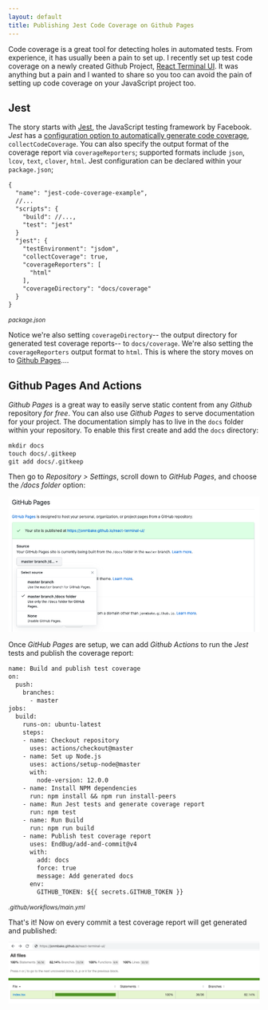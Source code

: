```yaml
---
layout: default
title: Publishing Jest Code Coverage on Github Pages
---
```


Code coverage is a great tool for detecting holes in automated tests. From experience,
it has usually been a pain to set up. I recently set up test code coverage on a newly created Github Project,
[React Terminal UI](https://github.com/jonmbake/react-terminal-ui). It was anything but a pain and I wanted
to share so you too can avoid the pain of setting up code coverage on your JavaScript project too.

## Jest

The story starts with [Jest](https://jestjs.io/), the JavaScript testing framework by Facebook. _Jest_ has
a [configuration option to automatically generate code coverage](https://jestjs.io/docs/en/configuration#collectcoverage-boolean),
`collectCodeCoverage`. You can also specify the output format of the coverage report via `coverageReporters`; supported formats
include `json`, `lcov`, `text`, `clover`, `html`. Jest configuration can be declared within your `package.json`;

```
{
  "name": "jest-code-coverage-example",
  //...
  "scripts": {
    "build": //...,
    "test": "jest"
  }
  "jest": {
    "testEnvironment": "jsdom",
    "collectCoverage": true,
    "coverageReporters": [
      "html"
    ],
    "coverageDirectory": "docs/coverage"
  }
}
```
<small style="font-style: italic">package.json</small>

Notice we're also setting `coverageDirectory`-- the output directory for generated test coverage reports-- to `docs/coverage`. We're
also setting the `coverageReporters` output format to `html`. This is where the story moves on to [Github Pages](https://pages.github.com/)....

## Github Pages And Actions

_Github Pages_ is a great way to easily serve static content from any _Github_ repository *for free*. You can also use _Github Pages_
to serve documentation for your project. The documentation simply has to live in the `docs` folder within your repository. To enable
this first create and add the `docs` directory:

```
mkdir docs
touch docs/.gitkeep
git add docs/.gitkeep
```

Then go to _Repository > Settings_, scroll down to _GitHub Pages_, and choose the _/docs folder_ option:

![](/assets/images/2020-07-21-publishing-jest-code-coverage-github-pages-401672ac.png)

Once _GitHub Pages_ are setup, we can add _Github Actions_ to run the _Jest_ tests and publish the coverage report:

```
name: Build and publish test coverage
on:
  push:
    branches:
      - master
jobs:
  build:
    runs-on: ubuntu-latest
    steps:
    - name: Checkout repository
      uses: actions/checkout@master
    - name: Set up Node.js
      uses: actions/setup-node@master
      with:
        node-version: 12.0.0
    - name: Install NPM dependencies
      run: npm install && npm run install-peers
    - name: Run Jest tests and generate coverage report
      run: npm test
    - name: Run Build
      run: npm run build
    - name: Publish test coverage report
      uses: EndBug/add-and-commit@v4
      with:
        add: docs
        force: true
        message: Add generated docs
      env:
        GITHUB_TOKEN: ${{ secrets.GITHUB_TOKEN }}
```
<small style="font-style: italic">.github/workflows/main.yml</small>

That's it! Now on every commit a test coverage report will get generated and published:

![](/assets/images/2020-07-21-publishing-jest-code-coverage-github-pages-0807969f.png)
